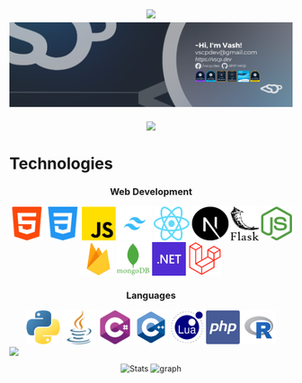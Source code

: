 <h1 align="center">
  <img src="https://readme-typing-svg.herokuapp.com/?lines=Hey!+Glad+you+visit.👋;Been+waiting+for+you+😉&center=true&size=28">
  <img src="./assets/LinkedIn VSCP.png">
</h1>

<p align="center">
  <img src="https://readme-typing-svg.demolab.com/?lines=My%20code%20name%20is%20Wat%20✌&center=true&color=f75c7e&size=22" />
</p>

# Technologies
<h3 align="center">Web Development</h3>
<div align="center">
  <img width="60px" height="60px" src="./assets/html-5.png" alt="html-5 logo"/>
  <img width="60px" height="60px" src="./assets/css-3.png" alt="css-3 logo"/>
  <img width="60px" height="60px" src="./assets/js.png" alt="js logo"/>
  <img width="60px" height="60px" src="./assets/tailwind.png" alt="tailwind logo"/>
  <img width="65px" height="60px" src="./assets/react.png" alt="react logo"/>
  <img width="65px" height="60px" src="./assets/next.svg" alt="next logo"/>
  <img width="50px" height="60px" src="./assets/flask.png" alt="flask logo"/>
  <img width="55px" height="60px" src="./assets/node.png" alt="node logo"/>
  <img width="60px" height="60px" src="./assets/firebase_logo.png" alt="firebase logo"/>
  <img width="60px" height="60px" src="./assets/mongo.png" alt="mongo logo"/>
  <img width="60px" height="60px" src="./assets/dot-net.png" alt="dotnet logo"/>
  <img width="60px" height="60px" src="./assets/laravel.png" alt="laravel logo"/>
</div>

<h3 align="center">Languages</h3>
<div align="center">
  <img width="60px" height="60px" src="./assets/python.png" alt="html-5 logo"/>
  <img width="60px" height="60px" src="./assets/java.png" alt="css-3 logo"/>
  <img width="60px" height="60px" src="./assets/c-sharp.png" alt="js logo"/>
  <img width="60px" height="60px" src="./assets/cpp.png" alt="cpp logo"/>
  <img width="60px" height="60px" src="./assets/lua.png" alt="lua logo"/>
  <img width="60px" height="60px" src="./assets/php.png" alt="php logo"/>
  <img width="60px" height="60px" src="./assets/r.png" alt="r logo"/>
</div>
<img align="center" height=195 src="https://github-readme-stats.vercel.app/api/top-langs/?username=aint-vscp&title_color=61dafb&text_color=ffffff&icon_color=61dafb&bg_color=20232a&langs_count=10&layout=compact&border_color=61dafb&hide_border=true" />

<p align="center">
  <img src="https://github-readme-streak-stats.herokuapp.com/?user=aint-vscp&theme=react&border=61dafb&hide_border=true" alt="Stats">
  <img src="https://github-readme-activity-graph.vercel.app/graph?username=aint-vscp&theme=react-dark&bg_color=20232a&line=f75c7e&hide_border=true" alt="graph">
</p>
